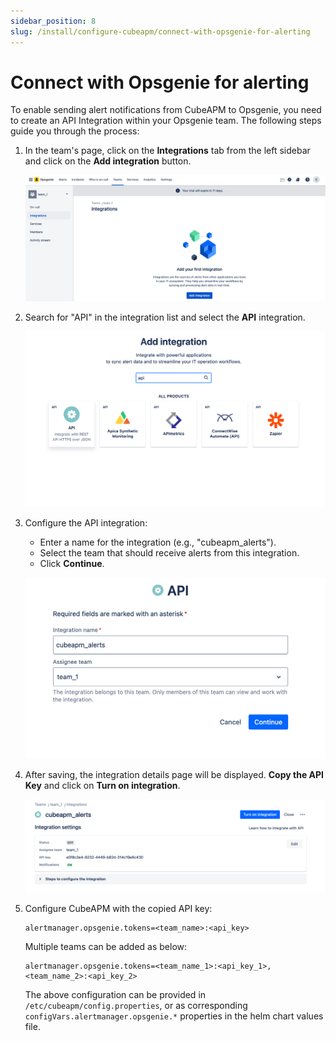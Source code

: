 ```yaml
---
sidebar_position: 8
slug: /install/configure-cubeapm/connect-with-opsgenie-for-alerting
---
```


# Connect with Opsgenie for alerting

To enable sending alert notifications from CubeAPM to Opsgenie, you need to create an API Integration within your Opsgenie team. The following steps guide you through the process:

1. In the team's page, click on the **Integrations** tab from the left sidebar and click on the **Add integration** button.

   ![Add Integration](/img/configure/alerting/opsgenie/add_integration.png)

1. Search for "API" in the integration list and select the **API** integration.

   ![Select API Integration](/img/configure/alerting/opsgenie/select_api_integration.png)

1. Configure the API integration:

   - Enter a name for the integration (e.g., "cubeapm_alerts").
   - Select the team that should receive alerts from this integration.
   - Click **Continue**.

   ![Configure API Integration](/img/configure/alerting/opsgenie/integration_name.png)

1. After saving, the integration details page will be displayed. **Copy the API Key** and click on **Turn on integration**.

   ![Copy API Key](/img/configure/alerting/opsgenie/turn_on_integration.png)

1. Configure CubeAPM with the copied API key:

   ```shell
   alertmanager.opsgenie.tokens=<team_name>:<api_key>
   ```

   Multiple teams can be added as below:

   ```shell
   alertmanager.opsgenie.tokens=<team_name_1>:<api_key_1>,<team_name_2>:<api_key_2>
   ```

   The above configuration can be provided in `/etc/cubeapm/config.properties`, or as corresponding `configVars.alertmanager.opsgenie.*` properties in the helm chart values file.
